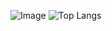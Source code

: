 ![Image](https://www.codewars.com/users/Alex1705dav/badges/large)
![Top Langs](https://github-readme-stats.vercel.app/api/top-langs/?username=Alex1705dav&hide_progress=true)

<!--
**Alex1705dav/Alex1705dav** is a ✨ _special_ ✨ repository because its `README.md` (this file) appears on your GitHub profile.

Here are some ideas to get you started:

- 🔭 I’m currently working on ...
- 🌱 I’m currently learning ...
- 👯 I’m looking to collaborate on ...
- 🤔 I’m looking for help with ...
- 💬 Ask me about ...
- 📫 How to reach me: ...
- 😄 Pronouns: ...
- ⚡ Fun fact: ...
-->

